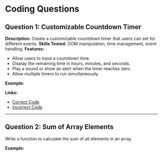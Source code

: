 # Coding Questions

## Question 1: Customizable Countdown Timer
   **Description:** Create a customizable countdown timer that users can set for different events.
   **Skills Tested:** DOM manipulation, time management, event handling.
   **Features:**
   - Allow users to input a countdown time.
   - Display the remaining time in hours, minutes, and seconds.
   - Play a sound or show an alert when the timer reaches zero.
   - Allow multiple timers to run simultaneously.

**Example:**

**Links:**
- [Correct Code](https://github.com/your-repo/correct-reverse-string)
- [Incorrect Code](https://github.com/your-repo/incorrect-reverse-string)

---

## Question 2: Sum of Array Elements
Write a function to calculate the sum of all elements in an array.

**Example:**

